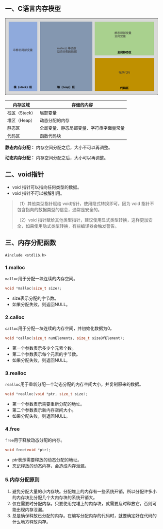 ## 一、C语言内存模型

![内存模型](./images/13-1.png)

| 内存区域      | 存储的内容                               |
| ------------- | ---------------------------------------- |
| 栈区（Stack） | 局部变量                                 |
| 堆区（Heap）  | 动态分配的内存                           |
| 静态区        | 全局变量、静态局部变量、字符串字面量常量 |
| 代码区        | 函数代码块                               |

**静态内存分配：** 内存空间分配之后，大小不可以再调整。

**动态内存分配：** 内存空间分配之后，大小可以再调整。

## 二、void指针

* void 指针可以指向任何类型的数据。
* void 指针不可以被解引用。

> （1）其他类型指针赋给 void指针，使用隐式转换即可，因为 void 指针不包含指向的数据类型的信息，通常是安全的。
>
> （2）void 指针赋给其他类型指针，建议使用显式类型转换，这样更加安全，如果使用隐式类型转换，有些编译器会触发警告。

## 三、内存分配函数

`#include <stdlib.h>`

### 1.malloc

`malloc`用于分配一块连续的内存空间。

```c
void *malloc(size_t size);
```

- size表示分配的字节数。
- 如果分配失败，则返回NULL。

### 2.calloc

`calloc`用于分配一块连续的内存空间，并初始化数据为0。

```c
void *calloc(size_t numElements, size_t sizeOfElement);
```

- 第一个参数表示多少个元素个数。
- 第二个参数表示每个元素的字节数。
- 如果分配失败，则返回NULL。

### 3.realloc

`realloc`用于重新分配一个动态分配的内存空间大小，并复制原来的数据。

```c
void *realloc(void *ptr, size_t size);
```

- 第一个参数表示需要重新分配的地址。
- 第二个参数表示新内存空间大小。
- 如果分配失败，则返回NULL。

### 4.free

`free`用于释放动态分配的内存。

```c
void free(void *ptr);
```

- ptr表示需要释放的动态分配的地址。
- 忘记释放的动态内存，会造成内存泄漏。

### 5.内存分配原则

1. 避免分配大量的小内存块。分配堆上的内存有一些系统开销，所以分配许多小的内存块比分配几个大内存块的系统开销大。
2. 仅在需要时分配内存。只要使用完堆上的内存块，就需要及时释放它，否则可能出现内存泄漏。
3. 总是确保释放已分配的内存。在编写分配内存的代码时，就要确定好在代码的什么地方释放内存。